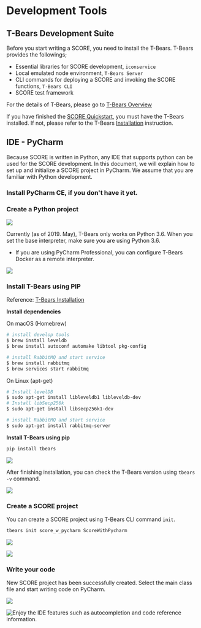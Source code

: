 # Development Tools

## T-Bears Development Suite

Before you start writing a SCORE, you need to install the T-Bears. T-Bears provides the followings;

* Essential libraries for SCORE development, `iconservice`
* Local emulated node environment, `T-Bears Server`
* CLI commands for deploying a SCORE and invoking the SCORE functions, `T-Bears CLI`
* SCORE test framework

For the details of T-Bears, please go to [T-Bears Overview](../../tbears/overview.md)

If you have finished the [SCORE Quickstart](../quickstart/), you must have the T-Bears installed. If not, please refer to the T-Bears [Installation](../../tbears/installation.md) instruction.

## IDE - PyCharm

Because SCORE is written in Python, any IDE that supports python can be used for the SCORE development. In this document, we will explain how to set up and initialize a SCORE project in PyCharm. We assume that you are familiar with Python development.

### Install PyCharm CE, if you don't have it yet.

### Create a Python project

![](../../.gitbook/assets/cf93d28-createproject.png)

Currently (as of 2019. May), T-Bears only works on Python 3.6. When you set the base interpreter, make sure you are using Python 3.6.

* If you are using PyCharm Professional, you can configure T-Bears Docker as a remote interpreter.

![](../../.gitbook/assets/ba011aa-baseinterpreter.png)

### Install T-Bears using PIP

Reference: [T-Bears Installation](../../tbears/installation.md)

**Install dependencies**

On macOS (Homebrew)

```bash
# install develop tools
$ brew install leveldb
$ brew install autoconf automake libtool pkg-config

# install RabbitMQ and start service
$ brew install rabbitmq
$ brew services start rabbitmq
```

On Linux (apt-get)

```bash
# Install levelDB
$ sudo apt-get install libleveldb1 libleveldb-dev
# Install libSecp256k
$ sudo apt-get install libsecp256k1-dev

# install RabbitMQ and start service
$ sudo apt-get install rabbitmq-server
```

**Install T-Bears using pip**

```bash
pip install tbears
```

![](../../.gitbook/assets/14ed62d-t-bears_installation.png)

After finishing installation, you can check the T-Bears version using `tbears -v` command.

![](<../../.gitbook/assets/6dd46ba-tbears\_-v (2) (2) (2) (2) (2) (2) (2) (2) (2) (2) (2) (2) (2) (2) (2) (2).png>)

### Create a SCORE project

You can create a SCORE project using T-Bears CLI command `init`.

```bash
tbears init score_w_pycharm ScoreWithPycharm
```

![](../../.gitbook/assets/528fdf6-tbears_init.png)

![](../../.gitbook/assets/7624f24-init_success.png)

### Write your code

New SCORE project has been successfully created. Select the main class file and start writing code on PyCharm.

![](../../.gitbook/assets/cbd60b5-endgame.png)

![Enjoy the IDE features such as autocompletion and code reference information.](../../.gitbook/assets/6bbfef7-thelast.png)
